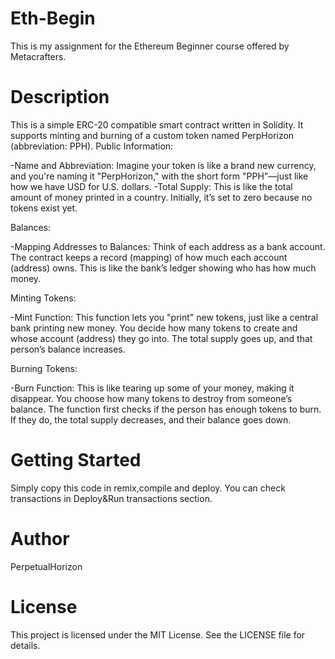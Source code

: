 # Eth-Begin
This is my assignment for the Ethereum Beginner course offered by Metacrafters.
# Description
This is a simple ERC-20 compatible smart contract written in Solidity. It supports minting and burning of a custom token named PerpHorizon (abbreviation: PPH).
Public Information:

-Name and Abbreviation: Imagine your token is like a brand new currency, and you're naming it "PerpHorizon," with the short form "PPH"—just like how we have USD for U.S. dollars.
-Total Supply: This is like the total amount of money printed in a country. Initially, it’s set to zero because no tokens exist yet.


Balances:

-Mapping Addresses to Balances: Think of each address as a bank account. The contract keeps a record (mapping) of how much each account (address) owns. This is like the bank’s ledger showing who has how much money.


Minting Tokens:

-Mint Function: This function lets you "print" new tokens, just like a central bank printing new money. You decide how many tokens to create and whose account (address) they go into. The total supply goes up, and that person’s balance increases.


Burning Tokens:

-Burn Function: This is like tearing up some of your money, making it disappear. You choose how many tokens to destroy from someone’s balance. The function first checks if the person has enough tokens to burn. If they do, the total supply decreases, and their balance goes down.
# Getting Started
Simply copy this code in remix,compile and deploy.
You can check transactions in Deploy&Run transactions section.
# Author
PerpetualHorizon
# License
This project is licensed under the MIT License. See the LICENSE file for details.


